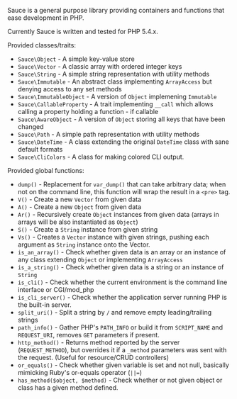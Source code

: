 Sauce is a general purpose library providing containers and functions
that ease development in PHP.

Currently Sauce is written and tested for PHP 5.4.x.

Provided classes/traits:

* `Sauce\Object` - A simple key-value store
* `Sauce\Vector` - A classic array with ordered integer keys
* `Sauce\String` - A simple string representation with utility methods
* `Sauce\Immutable` - An abstract class implementing `ArrayAccess` but denying access to any set methods
* `Sauce\ImmutableObject` - A version of `Object` implemening `Immutable`
* `Sauce\CallableProperty` - A trait implementing `__call` which allows calling a property holding a function - if callable
* `Sauce\AwareObject` -  A version of `Object` storing all keys that have been changed
* `Sauce\Path` - A simple path representation with utility methods 
* `Sauce\DateTime` - A class extending the original `DateTime` class with sane default formats
* `Sauce\CliColors` - A class for making colored CLI output.

Provided global functions:

* `dump()` - Replacement for `var_dump()` that can take arbitrary data; when not on the command line, this function will wrap the result in a `<pre>` tag.
* `V()` - Create a new `Vector` from given data
* `A()` - Create a new `Object` from given data
* `Ar()` - Recursively create `Object` instances from given data (arrays in arrays will be also instantiated as `Object`)
* `S()` - Create a `String` instance from given string
* `Vs()` - Creates a `Vector` instance with given strings, pushing each argument as `String` instance onto the Vector.
* `is_an_array()` - Check whether given data is an array or an instance of any class extending `Object` or implementing `ArrayAccess` 
* `is_a_string()` - Check whether given data is a string or an instance of `String`
* `is_cli()` - Check whether the current environment is the command line interface or CGI/mod\_php
* `is_cli_server()` - Check whether the application server running PHP is the built-in server.
* `split_uri()` - Split a string by `/` and remove empty leading/trailing strings
* `path_info()` - Gather PHP's `PATH_INFO` or build it from `SCRIPT_NAME` and `REQUEST_URI`, removes `GET` parameters if present.
* `http_method()` - Returns method reported by the server (`REQUEST_METHOD`), but overrides it if a `_method` parameters was sent with the request. (Useful for resource/CRUD controllers)
* `or_equals()` - Check whether given variable is set and not null, basically mimicking Ruby's or-equals operator (`||=`)
* `has_method($object, $method)` - Check whether or not given object or class has a given method defined.
